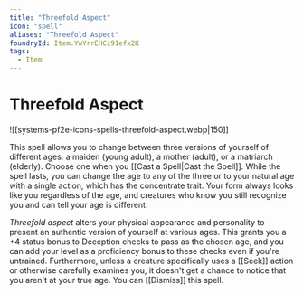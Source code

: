 ```yaml
---
title: "Threefold Aspect"
icon: "spell"
aliases: "Threefold Aspect"
foundryId: Item.YwYrrEHCi91efx2K
tags:
  - Item
---
```


# Threefold Aspect
![[systems-pf2e-icons-spells-threefold-aspect.webp|150]]

This spell allows you to change between three versions of yourself of different ages: a maiden (young adult), a mother (adult), or a matriarch (elderly). Choose one when you [[Cast a Spell|Cast the Spell]]. While the spell lasts, you can change the age to any of the three or to your natural age with a single action, which has the concentrate trait. Your form always looks like you regardless of the age, and creatures who know you still recognize you and can tell your age is different.

_Threefold aspect_ alters your physical appearance and personality to present an authentic version of yourself at various ages. This grants you a +4 status bonus to Deception checks to pass as the chosen age, and you can add your level as a proficiency bonus to these checks even if you're untrained. Furthermore, unless a creature specifically uses a [[Seek]] action or otherwise carefully examines you, it doesn't get a chance to notice that you aren't at your true age. You can [[Dismiss]] this spell.
